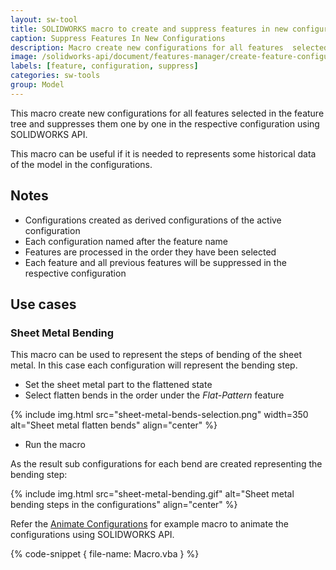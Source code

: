 ```yaml
---
layout: sw-tool
title: SOLIDWORKS macro to create and suppress features in new configurations
caption: Suppress Features In New Configurations
description: Macro create new configurations for all features  selected in the feature tree and suppresses them one by one in the respective configuration using SOLIDWORKS API
image: /solidworks-api/document/features-manager/create-feature-configurations/sheet-metal-bends-selection.png
labels: [feature, configuration, suppress]
categories: sw-tools
group: Model
---
```

This macro create new configurations for all features selected in the feature tree and suppresses them one by one in the respective configuration using SOLIDWORKS API.

This macro can be useful if it is needed to represents some historical data of the model in the configurations.

## Notes

* Configurations created as derived configurations of the active configuration
* Each configuration named after the feature name
* Features are processed in the order they have been selected
* Each feature and all previous features will be suppressed in the respective configuration

## Use cases

### Sheet Metal Bending

This macro can be used to represent the steps of bending of the sheet metal. In this case each configuration will represent the bending step.

* Set the sheet metal part to the flattened state
* Select flatten bends in the order under the *Flat-Pattern* feature

{% include img.html src="sheet-metal-bends-selection.png" width=350 alt="Sheet metal flatten bends" align="center" %}

* Run the macro

As the result sub configurations for each bend are created representing the bending step:

{% include img.html src="sheet-metal-bending.gif" alt="Sheet metal bending steps in the configurations" align="center" %}

Refer the [Animate Configurations](solidworks-api/motion-study/animate-configurations/) for example macro to animate the configurations using SOLIDWORKS API.

{% code-snippet { file-name: Macro.vba } %}
